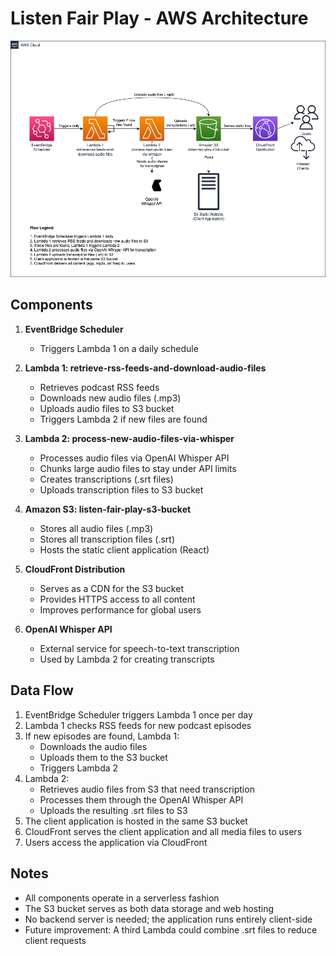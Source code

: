 # Listen Fair Play - AWS Architecture

![AWS Architecture Diagram](aws-architecture.drawio.png)


## Components

1. **EventBridge Scheduler**
   - Triggers Lambda 1 on a daily schedule

2. **Lambda 1: retrieve-rss-feeds-and-download-audio-files**
   - Retrieves podcast RSS feeds
   - Downloads new audio files (.mp3)
   - Uploads audio files to S3 bucket
   - Triggers Lambda 2 if new files are found

3. **Lambda 2: process-new-audio-files-via-whisper**
   - Processes audio files via OpenAI Whisper API
   - Chunks large audio files to stay under API limits
   - Creates transcriptions (.srt files)
   - Uploads transcription files to S3 bucket

4. **Amazon S3: listen-fair-play-s3-bucket**
   - Stores all audio files (.mp3)
   - Stores all transcription files (.srt)
   - Hosts the static client application (React)

5. **CloudFront Distribution**
   - Serves as a CDN for the S3 bucket
   - Provides HTTPS access to all content
   - Improves performance for global users

6. **OpenAI Whisper API**
   - External service for speech-to-text transcription
   - Used by Lambda 2 for creating transcripts

## Data Flow

1. EventBridge Scheduler triggers Lambda 1 once per day
2. Lambda 1 checks RSS feeds for new podcast episodes
3. If new episodes are found, Lambda 1:
   - Downloads the audio files
   - Uploads them to the S3 bucket
   - Triggers Lambda 2
4. Lambda 2:
   - Retrieves audio files from S3 that need transcription
   - Processes them through the OpenAI Whisper API
   - Uploads the resulting .srt files to S3
5. The client application is hosted in the same S3 bucket
6. CloudFront serves the client application and all media files to users
7. Users access the application via CloudFront

## Notes

- All components operate in a serverless fashion
- The S3 bucket serves as both data storage and web hosting
- No backend server is needed; the application runs entirely client-side
- Future improvement: A third Lambda could combine .srt files to reduce client requests 